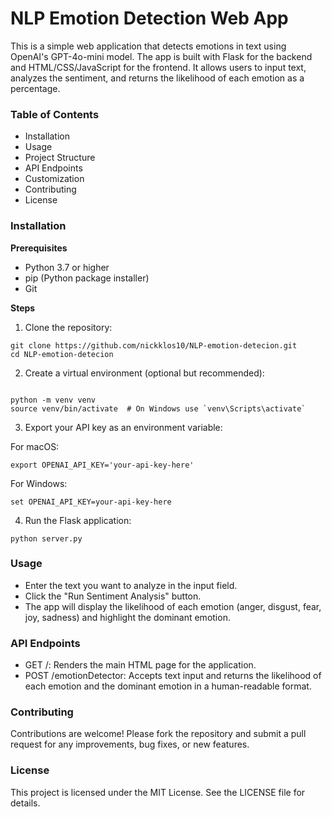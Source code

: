 # NLP Emotion Detection Web App

This is a simple web application that detects emotions in text using OpenAI's GPT-4o-mini model. The app is built with Flask for the backend and HTML/CSS/JavaScript for the frontend. It allows users to input text, analyzes the sentiment, and returns the likelihood of each emotion as a percentage.

### Table of Contents

- Installation
- Usage
- Project Structure
- API Endpoints
- Customization
- Contributing
- License


### Installation

**Prerequisites**

* Python 3.7 or higher
* pip (Python package installer)
* Git

**Steps**

1. Clone the repository:
```
git clone https://github.com/nickklos10/NLP-emotion-detecion.git
cd NLP-emotion-detecion

```

2. Create a virtual environment (optional but recommended):
```

python -m venv venv
source venv/bin/activate  # On Windows use `venv\Scripts\activate`

```

3. Export your API key as an environment variable:

For macOS:
```
export OPENAI_API_KEY='your-api-key-here'

```

For Windows:
```
set OPENAI_API_KEY=your-api-key-here

```

4. Run the Flask application:
```
python server.py

```

### Usage

* Enter the text you want to analyze in the input field.
* Click the "Run Sentiment Analysis" button.
* The app will display the likelihood of each emotion (anger, disgust, fear, joy, sadness) and highlight the dominant emotion.


### API Endpoints

* GET /: Renders the main HTML page for the application.
* POST /emotionDetector: Accepts text input and returns the likelihood of each emotion and the dominant emotion in a human-readable format.


### Contributing

Contributions are welcome! Please fork the repository and submit a pull request for any improvements, bug fixes, or new features.


### License

This project is licensed under the MIT License. See the LICENSE file for details.
